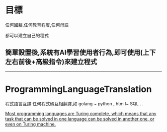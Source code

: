# 目標

任何國藉,任何教育程度,任何母語

都可以建立自己的程式

## 簡單設置後,系統有AI學習使用者行為,即可使用(上下左右前後+高級指令)來建立程式

---





# ProgrammingLanguageTranslation

程式語言互譯 任何程式碼互相翻譯,如 golang ~ python , htm l~ SQL . .


[Most programming languages are Turing complete, which means that any task that can be solved in one language can be solved in another one, or even on Turing machine.](https://softwareengineering.stackexchange.com/questions/12475/why-arent-there-automated-translators-from-one-programming-language-to-another/12491)


